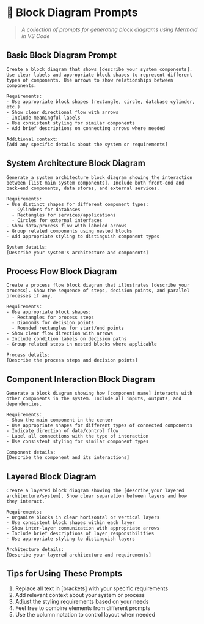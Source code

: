 # 🧊 Block Diagram Prompts

> *A collection of prompts for generating block diagrams using Mermaid in VS Code*

## Basic Block Diagram Prompt

```prompt
Create a block diagram that shows [describe your system components]. Use clear labels and appropriate block shapes to represent different types of components. Use arrows to show relationships between components.

Requirements:
- Use appropriate block shapes (rectangle, circle, database cylinder, etc.)
- Show clear directional flow with arrows
- Include meaningful labels
- Use consistent styling for similar components
- Add brief descriptions on connecting arrows where needed

Additional context:
[Add any specific details about the system or requirements]
```

## System Architecture Block Diagram

```prompt
Generate a system architecture block diagram showing the interaction between [list main system components]. Include both front-end and back-end components, data stores, and external services.

Requirements:
- Use distinct shapes for different component types:
  - Cylinders for databases
  - Rectangles for services/applications
  - Circles for external interfaces
- Show data/process flow with labeled arrows
- Group related components using nested blocks
- Add appropriate styling to distinguish component types

System details:
[Describe your system's architecture and components]
```

## Process Flow Block Diagram

```prompt
Create a process flow block diagram that illustrates [describe your process]. Show the sequence of steps, decision points, and parallel processes if any.

Requirements:
- Use appropriate block shapes:
  - Rectangles for process steps
  - Diamonds for decision points
  - Rounded rectangles for start/end points
- Show clear flow direction with arrows
- Include condition labels on decision paths
- Group related steps in nested blocks where applicable

Process details:
[Describe the process steps and decision points]
```

## Component Interaction Block Diagram

```prompt
Generate a block diagram showing how [component name] interacts with other components in the system. Include all inputs, outputs, and dependencies.

Requirements:
- Show the main component in the center
- Use appropriate shapes for different types of connected components
- Indicate direction of data/control flow
- Label all connections with the type of interaction
- Use consistent styling for similar component types

Component details:
[Describe the component and its interactions]
```

## Layered Block Diagram

```prompt
Create a layered block diagram showing the [describe your layered architecture/system]. Show clear separation between layers and how they interact.

Requirements:
- Organize blocks in clear horizontal or vertical layers
- Use consistent block shapes within each layer
- Show inter-layer communication with appropriate arrows
- Include brief descriptions of layer responsibilities
- Use appropriate styling to distinguish layers

Architecture details:
[Describe your layered architecture and requirements]
```

## Tips for Using These Prompts

1. Replace all text in [brackets] with your specific requirements
2. Add relevant context about your system or process
3. Adjust the styling requirements based on your needs
4. Feel free to combine elements from different prompts
5. Use the column notation to control layout when needed
